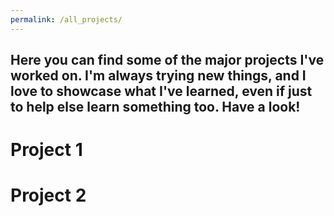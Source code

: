 ```yaml
---
permalink: /all_projects/
---
```

## Here you can find some of the major projects I've worked on. I'm always trying new things, and I love to showcase what I've learned, even if just to help else learn something too. Have a look!
# Project 1

# Project 2
